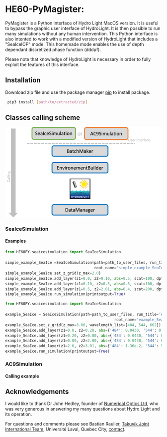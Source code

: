 # HE60-PyMagister:

PyMagister is a Python interface of Hydro Light MacOS version. It is useful to bypass the graphic user interface of 
HydroLight. It is then possible to run many simulations without any human intervention. This Python interface
is also intented to work with a modified version of HydroLight that includes a "SeaIceIOP" mode. This homemade mode
enables the use of depth dependant discretized phase function (dddpf). 


Please note that knowledge of
HydroLight is necessary in order to fully exploit the features of this interface.

## Installation

Download zip file and use the package manager [pip](https://pip.pypa.io/en/stable/) to install package.
```bash
 pip3 install [path/to/extracted/zip]
```
## Classes calling scheme
![image info](./ressources/pymagister_scheme.png)
### SeaIceSimulation
#### Examples
```python
from HE60PY.seaicesimulation import SeaIceSimulation

simple_example_SeaIce =SeaIceSimulation(path=path_to_user_files, run_title='simple_example_SeaIce', 
                                        root_name='simple_example_SeaIce')
simple_example_SeaIce.set_z_grid(z_max=2.0)
simple_example_SeaIce.add_layer(z1=0.0, z2=0.10, abs=0.5, scat=100, dpf='dpf_OTHG_0_98.txt')
simple_example_SeaIce.add_layer(z1=0.10, z2=0.5, abs=0.5, scat=100, dpf='dpf_OTHG_0_98.txt')
simple_example_SeaIce.add_layer(z1=0.5, z2=2.01, abs=0.4, scat=200, dpf='dpf_OTHG_0_98.txt')
simple_example_SeaIce.run_simulation(printoutput=True)
```

```python
from HE60PY.seaicesimulation import SeaIceSimulation

example_SeaIce = SeaIceSimulation(path=path_to_user_files, run_title='example_SeaIce',
                                                 root_name='example_SeaIce')
example_SeaIce.set_z_grid(z_max=3.00, wavelength_list=[484, 544, 602])
example_SeaIce.add_layer(z1=0.0, z2=0.20, abs={'484': 0.0430, '544': 0.0683, '602': 0.12}, scat=2277, dpf='dpf_OTHG_0_95.txt')
example_SeaIce.add_layer(z1=0.20, z2=0.80, abs={'484': 0.0430, '544': 0.0683, '602': 0.12}, scat=303, dpf='dpf_OTHG_0_98.txt')
example_SeaIce.add_layer(z1=0.80, z2=2.00, abs={'484': 0.0430, '544': 0.0683, '602': 0.12}, scat=79, dpf='dpf_OTHG_0_98.txt')
example_SeaIce.add_layer(z1=2.0, z2=3.01, abs={'484': 1.36e-2, '544': 5.11e-2, '602': 2.224e-1}, scat=0.1, dpf='dpf_OTHG_0_98.txt')
example_SeaIce.run_simulation(printoutput=True)
```

### AC9Simulation
#### Calling example


## Acknowledgements
I would like to thank Dr John Hedley, founder of [Numerical Optics Ltd](https://www.numopt.com/index.html), who was very generous in answering my many questions about Hydro Light and its operation. 

For questions and comments please see Bastian Raulier, [Takuvik Joint International Team](http://www.takuvik.ulaval.ca/), Université Laval, Quebec City, [contact](mailto:bastian.raulier.1@ulaval.ca). 
